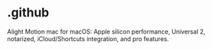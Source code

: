 # .github
Alight Motion mac for macOS: Apple silicon performance, Universal 2, notarized, iCloud/Shortcuts integration, and pro features.
